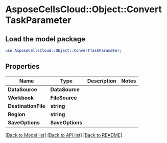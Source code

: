 # AsposeCellsCloud::Object::ConvertTaskParameter 

## Load the model package
```perl
use AsposeCellsCloud::Object::ConvertTaskParameter;
```

## Properties
Name | Type | Description | Notes
------------ | ------------- | ------------- | -------------
**DataSource** | **DataSource** |  |
**Workbook** | **FileSource** |  |
**DestinationFile** | **string** |  |
**Region** | **string** |  |
**SaveOptions** | **SaveOptions** |  |  

[[Back to Model list]](../README.md#documentation-for-models) [[Back to API list]](../README.md#documentation-for-api-endpoints) [[Back to README]](../README.md)

